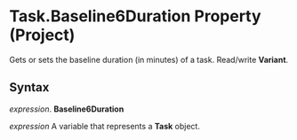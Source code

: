 
# Task.Baseline6Duration Property (Project)

Gets or sets the baseline duration (in minutes) of a task. Read/write  **Variant**.


## Syntax

 _expression_. **Baseline6Duration**

 _expression_ A variable that represents a **Task** object.

